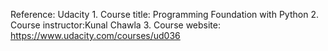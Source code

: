 Reference: Udacity
    1.  Course title: Programming Foundation with Python
    2.  Course instructor:Kunal Chawla
    3.  Course website: https://www.udacity.com/courses/ud036



